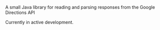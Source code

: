 A small Java library for reading and parsing responses from the Google Directions API

Currently in active development.
